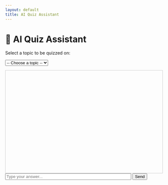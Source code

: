 ```yaml
---
layout: default
title: AI Quiz Assistant
---
```


<h1>🧠 AI Quiz Assistant</h1>

<p>Select a topic to be quizzed on:</p>

<select id="topic-select">
  <option value="">-- Choose a topic --</option>
  <option value="web">Web Exploitation</option>
  <option value="networking">Networking</option>
  <option value="recon">Reconnaissance</option>
</select>

<div id="chat-box" style="margin-top: 1em; border: 1px solid #ccc; padding: 1em; height: 300px; overflow-y: scroll;"></div>

<input id="user-input" type="text" placeholder="Type your answer..." style="width: 80%;" />
<button onclick="sendMessage()">Send</button>

<script src="/assets/js/quiz.js"></script>
